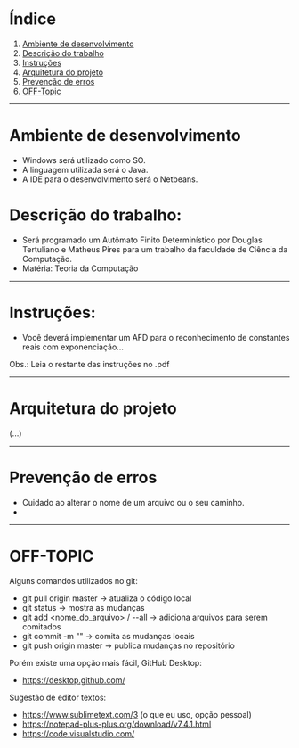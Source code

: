 # Índice

1. [Ambiente de desenvolvimento](#ambiente-de-desenvolvimento)
2. [Descrição do trabalho](#descricao-trabalho)
3. [Instruções](#instrucoes)
4. [Arquitetura do projeto](#Arquitetura-do-projeto)
5. [Prevenção de erros](#erros)
6. [OFF-Topic](#OFF-TOPIC)

***
# <a id="ambiente-de-desenvolvimento">Ambiente de desenvolvimento</a>

  - Windows será utilizado como SO.
  - A linguagem utilizada será o Java.
  - A IDE para o desenvolvimento será o Netbeans.

# <a id="descricao-trabalho">Descrição do trabalho: </a>
  - Será programado um Autômato Finito Determinístico por Douglas Tertuliano e Matheus Pires para um trabalho da faculdade de Ciência da Computação.
  - Matéria: Teoria da Computação

***
# <a id="instrucoes">Instruções: </a>
 - Você deverá implementar um AFD para o reconhecimento de constantes reais com exponenciação...


Obs.: Leia o restante das instruções no .pdf

***
# <a id="Arquitetura-do-projeto">Arquitetura do projeto</a>
  (...)
***

# <a id="erros">Prevenção de erros</a>
 - Cuidado ao alterar o nome de um arquivo ou o seu caminho.
 - 
***

# <a id="OFF-TOPIC">OFF-TOPIC</a>

Alguns comandos utilizados no git:
 * git pull origin master -> atualiza o código local 
 * git status -> mostra as mudanças
 * git add <nome_do_arquivo> / --all -> adiciona arquivos para serem comitados
 * git commit -m "<mensagem>" -> comita as mudanças locais
 * git push origin master -> publica mudanças no repositório

Porém existe uma opção mais fácil, GitHub Desktop:
 * https://desktop.github.com/ 

Sugestão de editor textos:
  - https://www.sublimetext.com/3 (o que eu uso, opção pessoal)
  - https://notepad-plus-plus.org/download/v7.4.1.html
  - https://code.visualstudio.com/
